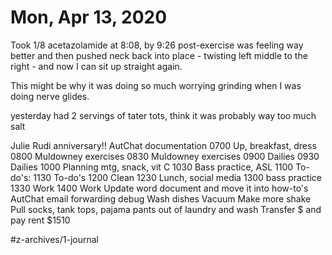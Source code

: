# Mon, Apr 13, 2020
Took 1/8 acetazolamide at 8:08, by 9:26 post-exercise was feeling way better and then pushed neck back into place - twisting left middle to the right - and now I can sit up straight again. 

This might be why it was doing so much worrying grinding when I was doing nerve glides. 

yesterday had 2 servings of tater tots, think it was probably way too much salt


Julie Rudi anniversary!!
AutChat documentation
0700 Up, breakfast, dress
0800 Muldowney exercises
0830 Muldowney exercises
0900 Dailies
0930 Dailies
1000 Planning mtg, snack, vit C
1030 Bass practice, ASL
1100 To-do's: 
1130 To-do's
1200 Clean
1230 Lunch, social media
1300 bass practice
1330 Work
1400 Work
Update word document and move it into how-to's
AutChat email forwarding debug
Wash dishes
Vacuum
Make more shake
Pull socks, tank tops, pajama pants out of laundry and wash
Transfer $ and pay rent $1510

#z-archives/1-journal